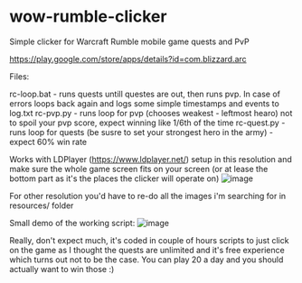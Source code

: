 # wow-rumble-clicker
Simple clicker for Warcraft Rumble mobile game quests and PvP

https://play.google.com/store/apps/details?id=com.blizzard.arc

Files:

rc-loop.bat - runs quests untill questes are out, then runs pvp. In case of errors loops back again and logs some simple timestamps and events to log.txt
rc-pvp.py - runs loop for pvp (chooses weakest - leftmost hearo) not to spoil your pvp score, expect winning like 1/6th of the time
rc-quest.py - runs loop for quests (be susre to set your strongest hero in the army) - expect 60% win rate

Works with LDPlayer (https://www.ldplayer.net/) setup in this resolution and make sure the whole game screen fits on your screen (or at lease the bottom part as it's the places the clicker will operate on)
![image](https://github.com/bigos81/wow-rumble-clicker/assets/1384214/640c0a0c-71ef-43a3-8dd7-5cbc63550c63)

For other resolution you'd have to re-do all the images i'm searching for in resources/ folder

Small demo of the working script:
![image](https://imgur.com/JtSDwgD.gif)

Really, don't expect much, it's coded in couple of hours scripts to just click on the game as I thought the quests are
unlimited and it's free experience which turns out not to be the case. You can play 20 a day and you should actually
want to win those :)
